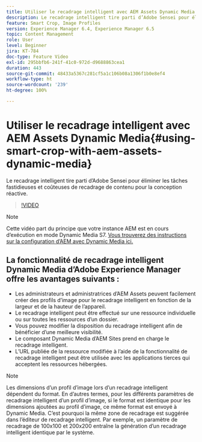 ```yaml
---
title: Utiliser le recadrage intelligent avec AEM Assets Dynamic Media
description: Le recadrage intelligent tire parti d’Adobe Sensei pour éliminer les tâches fastidieuses et coûteuses de recadrage de contenu pour la conception réactive.
feature: Smart Crop, Image Profiles
version: Experience Manager 6.4, Experience Manager 6.5
topic: Content Management
role: User
level: Beginner
jira: KT-784
doc-type: Feature Video
exl-id: 295bbfb6-241f-41c0-972d-d9688863cea1
duration: 443
source-git-commit: 48433a5367c281cf5a1c106b08a1306f1b0e8ef4
workflow-type: ht
source-wordcount: '239'
ht-degree: 100%

---
```


# Utiliser le recadrage intelligent avec AEM Assets Dynamic Media{#using-smart-crop-with-aem-assets-dynamic-media}

Le recadrage intelligent tire parti d’Adobe Sensei pour éliminer les tâches fastidieuses et coûteuses de recadrage de contenu pour la conception réactive.

>[!VIDEO](https://video.tv.adobe.com/v/40208?quality=12&learn=on&captions=fre_fr)

>[!NOTE]
>
>Cette vidéo part du principe que votre instance AEM est en cours d’exécution en mode Dynamic Media S7. [Vous trouverez des instructions sur la configuration d’AEM avec Dynamic Media ici.](https://helpx.adobe.com/fr/experience-manager/6-3/assets/using/config-dynamic-fp-14410.html)

## La fonctionnalité de recadrage intelligent Dynamic Media d’Adobe Experience Manager offre les avantages suivants :

* Les administrateurs et administratrices d’AEM Assets peuvent facilement créer des profils d’image pour le recadrage intelligent en fonction de la largeur et de la hauteur de l’appareil.
* Le recadrage intelligent peut être effectué sur une ressource individuelle ou sur toutes les ressources d’un dossier.
* Vous pouvez modifier la disposition du recadrage intelligent afin de bénéficier d’une meilleure visibilité.
* Le composant Dynamic Media d’AEM Sites prend en charge le recadrage intelligent.
* L’URL publiée de la ressource modifiée à l’aide de la fonctionnalité de recadrage intelligent peut être utilisée avec les applications tierces qui acceptent les ressources hébergées.

>[!NOTE]
>
>Les dimensions d’un profil d’image lors d’un recadrage intelligent dépendent du format. En d’autres termes, pour les différents paramètres de recadrage intelligent d’un profil d’image, si le format est identique pour les dimensions ajoutées au profil d’image, ce même format est envoyé à Dynamic Media. C’est pourquoi la même zone de recadrage est suggérée dans l’éditeur de recadrage intelligent. Par exemple, un paramètre de recadrage de 100x100 et 200x200 entraîne la génération d’un recadrage intelligent identique par le système.
